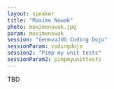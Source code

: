 ```yaml
---
layout: speaker
title: "Maxime Nowak"
photo: maximenowak.jpg
param: maximenowak
session: "GenevaJUG Coding Dojo"
sessionParam: codingdojo
session2: "Pimp my unit tests"
sessionParam2: pimpmyunittests
---
```


TBD